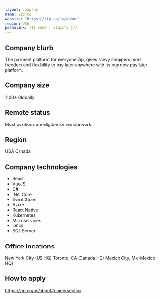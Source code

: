 ```yaml
---
layout: company
name: Zip Co
website: "https://zip.co/us/about"
region: USA
permalink: /{{ name | slugify }}/
---
```


## Company blurb

The payment platform for everyone
Zip, gives savvy shoppers more freedom and flexibility to pay later anywhere with its buy now pay later platform.

## Company size

1100+ Globally

## Remote status

Most positions are eligible for remote work.

## Region

USA
Canada

## Company technologies

* React
* VueJS
* C#
* .Net Core
* Event Store
* Azure
* React Native
* Kubernetes
* Microservices
* Linux
* SQL Server

## Office locations

New York City (US HQ)
Toronto, CA (Canada HQ)
Mexico City, Mx (Mexico HQ)

## How to apply

https://zip.co/us/about#careersection